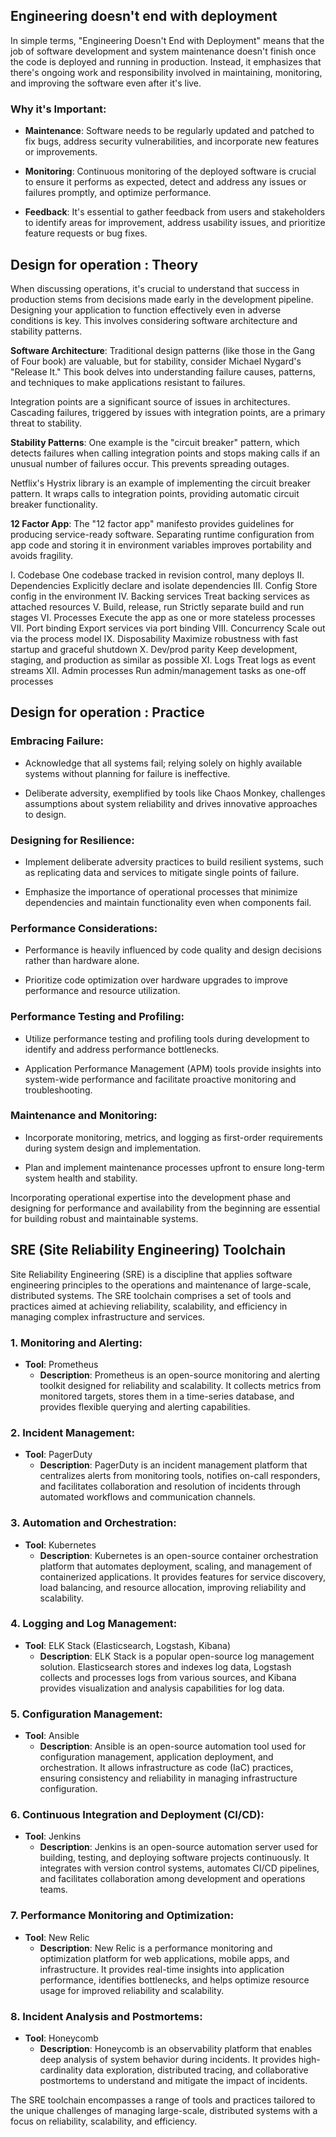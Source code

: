 ## Engineering doesn't end with deployment

In simple terms, "Engineering Doesn't End with Deployment" means that the job of software development and system maintenance doesn't finish once the code is deployed and running in production. Instead, it emphasizes that there's ongoing work and responsibility involved in maintaining, monitoring, and improving the software even after it's live.

### Why it's Important:

- **Maintenance**: Software needs to be regularly updated and patched to fix bugs, address security vulnerabilities, and incorporate new features or improvements.

- **Monitoring**: Continuous monitoring of the deployed software is crucial to ensure it performs as expected, detect and address any issues or failures promptly, and optimize performance.

- **Feedback**: It's essential to gather feedback from users and stakeholders to identify areas for improvement, address usability issues, and prioritize feature requests or bug fixes.


## Design for operation : Theory

When discussing operations, it's crucial to understand that success in production stems from decisions made early in the development pipeline. Designing your application to function effectively even in adverse conditions is key. This involves considering software architecture and stability patterns.

**Software Architecture**:
Traditional design patterns (like those in the Gang of Four book) are valuable, but for stability, consider Michael Nygard's "Release It." This book delves into understanding failure causes, patterns, and techniques to make applications resistant to failures.

Integration points are a significant source of issues in architectures. Cascading failures, triggered by issues with integration points, are a primary threat to stability.

**Stability Patterns**:
One example is the "circuit breaker" pattern, which detects failures when calling integration points and stops making calls if an unusual number of failures occur. This prevents spreading outages.

Netflix's Hystrix library is an example of implementing the circuit breaker pattern. It wraps calls to integration points, providing automatic circuit breaker functionality.

**12 Factor App**:
The "12 factor app" manifesto provides guidelines for producing service-ready software. Separating runtime configuration from app code and storing it in environment variables improves portability and avoids fragility.

I. Codebase
One codebase tracked in revision control, many deploys
II. Dependencies
Explicitly declare and isolate dependencies
III. Config
Store config in the environment
IV. Backing services
Treat backing services as attached resources
V. Build, release, run
Strictly separate build and run stages
VI. Processes
Execute the app as one or more stateless processes
VII. Port binding
Export services via port binding
VIII. Concurrency
Scale out via the process model
IX. Disposability
Maximize robustness with fast startup and graceful shutdown
X. Dev/prod parity
Keep development, staging, and production as similar as possible
XI. Logs
Treat logs as event streams
XII. Admin processes
Run admin/management tasks as one-off processes


## Design for operation : Practice


### Embracing Failure:

- Acknowledge that all systems fail; relying solely on highly available systems without planning for failure is ineffective.

- Deliberate adversity, exemplified by tools like Chaos Monkey, challenges assumptions about system reliability and drives innovative approaches to design.

### Designing for Resilience:

- Implement deliberate adversity practices to build resilient systems, such as replicating data and services to mitigate single points of failure.

- Emphasize the importance of operational processes that minimize dependencies and maintain functionality even when components fail.

### Performance Considerations:

- Performance is heavily influenced by code quality and design decisions rather than hardware alone.

- Prioritize code optimization over hardware upgrades to improve performance and resource utilization.

### Performance Testing and Profiling:

- Utilize performance testing and profiling tools during development to identify and address performance bottlenecks.

- Application Performance Management (APM) tools provide insights into system-wide performance and facilitate proactive monitoring and troubleshooting.

### Maintenance and Monitoring:

- Incorporate monitoring, metrics, and logging as first-order requirements during system design and implementation.

- Plan and implement maintenance processes upfront to ensure long-term system health and stability.

Incorporating operational expertise into the development phase and designing for performance and availability from the beginning are essential for building robust and maintainable systems.

## SRE (Site Reliability Engineering) Toolchain

Site Reliability Engineering (SRE) is a discipline that applies software engineering principles to the operations and maintenance of large-scale, distributed systems. The SRE toolchain comprises a set of tools and practices aimed at achieving reliability, scalability, and efficiency in managing complex infrastructure and services.

### 1. Monitoring and Alerting:

- **Tool**: Prometheus
  - **Description**: Prometheus is an open-source monitoring and alerting toolkit designed for reliability and scalability. It collects metrics from monitored targets, stores them in a time-series database, and provides flexible querying and alerting capabilities.

### 2. Incident Management:

- **Tool**: PagerDuty
  - **Description**: PagerDuty is an incident management platform that centralizes alerts from monitoring tools, notifies on-call responders, and facilitates collaboration and resolution of incidents through automated workflows and communication channels.

### 3. Automation and Orchestration:

- **Tool**: Kubernetes
  - **Description**: Kubernetes is an open-source container orchestration platform that automates deployment, scaling, and management of containerized applications. It provides features for service discovery, load balancing, and resource allocation, improving reliability and scalability.

### 4. Logging and Log Management:

- **Tool**: ELK Stack (Elasticsearch, Logstash, Kibana)
  - **Description**: ELK Stack is a popular open-source log management solution. Elasticsearch stores and indexes log data, Logstash collects and processes logs from various sources, and Kibana provides visualization and analysis capabilities for log data.

### 5. Configuration Management:

- **Tool**: Ansible
  - **Description**: Ansible is an open-source automation tool used for configuration management, application deployment, and orchestration. It allows infrastructure as code (IaC) practices, ensuring consistency and reliability in managing infrastructure configuration.

### 6. Continuous Integration and Deployment (CI/CD):

- **Tool**: Jenkins
  - **Description**: Jenkins is an open-source automation server used for building, testing, and deploying software projects continuously. It integrates with version control systems, automates CI/CD pipelines, and facilitates collaboration among development and operations teams.

### 7. Performance Monitoring and Optimization:

- **Tool**: New Relic
  - **Description**: New Relic is a performance monitoring and optimization platform for web applications, mobile apps, and infrastructure. It provides real-time insights into application performance, identifies bottlenecks, and helps optimize resource usage for improved reliability and scalability.

### 8. Incident Analysis and Postmortems:

- **Tool**: Honeycomb
  - **Description**: Honeycomb is an observability platform that enables deep analysis of system behavior during incidents. It provides high-cardinality data exploration, distributed tracing, and collaborative postmortems to understand and mitigate the impact of incidents.

The SRE toolchain encompasses a range of tools and practices tailored to the unique challenges of managing large-scale, distributed systems with a focus on reliability, scalability, and efficiency.

